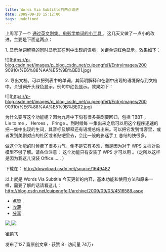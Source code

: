 ```yaml
---
title: Words Via Subtitle的两点改进
date: 2009-09-10 15:12:00
tags: undefined
---
```

上周写了一个  [ 通过英文剧集、电影学单词的小工具
](http://blog.csdn.net/cuipengfei1/archive/2009/09/03/4516588.aspx)
，这几天又做了一点小的改进。主要是下面这两点：

  

1\.  显示单词解释的同时显示其在剧中出现的语境，关键单词红色显示。效果如下：

  

![](https://p-blog.csdn.net/images/p_blog_csdn_net/cuipengfei1/EntryImages/200
90910/%E6%88%AA%E5%9B%BE01.jpg)

2\.  导出文档。可以把列表中的单词，其简明解释和在剧中出现的语境保存到文档中。关键词开头绿色显示，例句中红色显示。效果如下：

  

![](https://p-blog.csdn.net/images/p_blog_csdn_net/cuipengfei1/EntryImages/200
90910/%E6%88%AA%E5%9B%BE02.jpg)

为什么要写这个功能呢？因为九月中下旬有很多美剧要回归，包括  TBBT  ，  Lie to me  ，  Heroes  ，  Fringe  。到时候每
一集出来之后可以用这个程序迅速的把一集中出现的生词，其音标及解释还有语境总结出来。可以把它发到博客里，或者发到美剧对应的社区或者贴吧里去，会比一般的影迷手工
总结的快很多。

  

做这个功能的时候费了很多力气，倒不是它有多难，而是因为对于  WPS  文档对象模型不够了解。请各位注意：  这个功能只有安装了  WPS  才可以用
。（之所以这样是因为我这儿没装  Office......  ）

下载在： [ http://download.csdn.net/source/1649482
](http://download.csdn.net/source/1649482)

  

以上就是  Words  Via  Subtitle  今天更新的内容，基本功能和使用方法和原来一样，需要了解的话请看这儿：  [
http://blog.csdn.net/cuipengfei1/archive/2009/09/03/4516588.aspx
](http://blog.csdn.net/cuipengfei1/archive/2009/09/03/4516588.aspx)

  * [ 点赞  ](javascript:;)
  * [ 收藏  ](javascript:;)
  * [ 分享 ](javascript:;)

[ ![](https://profile.csdnimg.cn/5/2/5/3_cuipengfei1)
![](https://g.csdnimg.cn/static/user-reg-year/1x/11.png)
](https://blog.csdn.net/cuipengfei1)

[ 崔鹏飞 ](https://blog.csdn.net/cuipengfei1)

发布了127 篇原创文章  ·  获赞 8  ·  访问量 74万+

